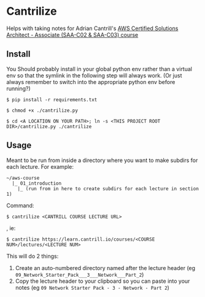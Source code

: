 # Cantrilize

Helps with taking notes for Adrian Cantrill's [AWS Certified Solutions Architect - Associate (SAA-C02 & SAA-C03) course](https://learn.cantrill.io/p/aws-certified-solutions-architect-associate-saa-c02)

## Install

You Should probably install in your global python env rather than a
virtual env so that the symlink in the following step will always work.
(Or just always remember to switch into the appropriate python env before running?)

```
$ pip install -r requirements.txt
```

```
$ chmod +x ./cantrilize.py
```

```
$ cd <A LOCATION ON YOUR PATH>; ln -s <THIS PROJECT ROOT DIR>/cantrilize.py ./cantrilize
```

## Usage

Meant to be run from inside a directory where you want to make subdirs for each lecture.
For example:

```
~/aws-course
  |_ 01_introduction
    |_ (run from in here to create subdirs for each lecture in section 1)
```

Command:

```
$ cantrilize <CANTRILL COURSE LECTURE URL>
```

, ie:

```
$ cantrilize https://learn.cantrill.io/courses/<COURSE NUM>/lectures/<LECTURE NUM>
```

This will do 2 things:
1. Create an auto-numbered directory named after the lecture header (eg `09_Network_Starter_Pack___3___Network___Part_2`)
2. Copy the lecture header to your clipboard so you can paste into your notes (eg `09 Network Starter Pack - 3 - Network - Part 2`)
